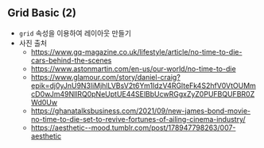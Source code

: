 ## Grid Basic (2)
- `grid` 속성을 이용하여 레이아웃 만들기
- 사진 출처
  - https://www.gq-magazine.co.uk/lifestyle/article/no-time-to-die-cars-behind-the-scenes
  - https://www.astonmartin.com/en-us/our-world/no-time-to-die
  - https://www.glamour.com/story/daniel-craig?epik=dj0yJnU9N3liMjhlLVBsV2t6Ym1IdzV4RGlteFk4S2hfV0VtOUMmcD0wJm49NllRQ0pNeUptUE44SElBbUcwRGgxZyZ0PUFBQUFBR0ZWd0Uw
  - https://ghanatalksbusiness.com/2021/09/new-james-bond-movie-no-time-to-die-set-to-revive-fortunes-of-ailing-cinema-industry/
  - https://aesthetic--mood.tumblr.com/post/178947798263/007-aesthetic
